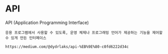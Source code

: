 # API

API (Application Programming Interface)

```
응용 프로그램에서 사용할 수 있도록, 운영 체제나 프로그래밍 언어가 제공하는 기능을 제어할 수 있게 만든 인터페이스
```

`https://medium.com/@dydrlaks/api-%EB%9E%80-c0fd6222d34c`

